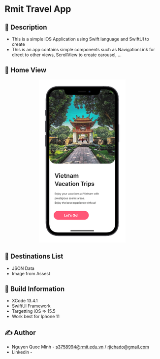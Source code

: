 # Rmit Travel App

## 📖 Description
- This is a simple iOS Application using Swift language and SwiftUI to create  
- This is an  app contains simple components such as NavigationLink for direct to other views, ScrollView to create carousel, ...




## 🏡 Home View

<p align="center">
  <img width="280" src="https://github.com/quocminh238/TravelApp/blob/main/screenshots/WelcomeScreen.png">
</p>



## 🍿 Destinations List
- JSON Data
- Image from Assest



## 🔧 Build Information
- XCode 13.4.1
- SwiftUI Framework
- Targetting iOS => 15.5
- Work best for Iphone 11

## ✍️ Author
- Nguyen Quoc Minh - s3758994@rmit.edu.vn / rjichado@gmail.com
- Linkedin - 



